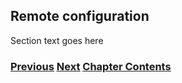 ## Remote configuration

Section text goes here

<!-- Link lines generated automatically; do not delete -->

### [<ins>Previous</ins>](Address%20and%20Prefix%20Management.md) [<ins>Next</ins>](Benchmarking%20and%20monitoring.md) [<ins>Chapter Contents</ins>](6.%20Management%20and%20Operations.md)
